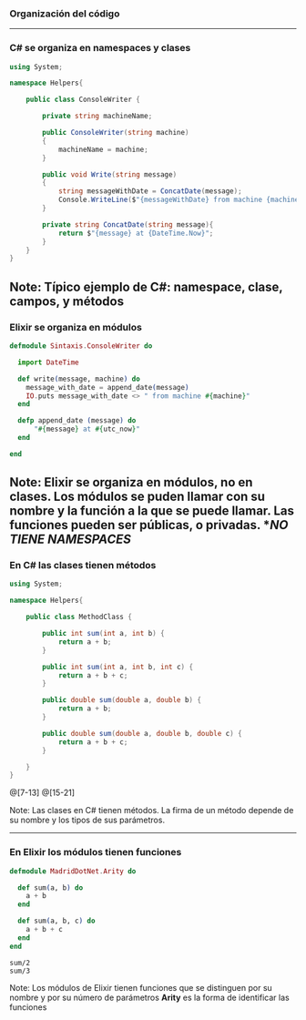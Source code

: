 ### Organización del código

---

### C# se organiza en namespaces y clases

```csharp
using System;

namespace Helpers{

    public class ConsoleWriter {

        private string machineName;

        public ConsoleWriter(string machine)
        {
            machineName = machine;
        }

        public void Write(string message)
        {
            string messageWithDate = ConcatDate(message);
            Console.WriteLine($"{messageWithDate} from machine {machineName}");
        }

        private string ConcatDate(string message){
            return $"{message} at {DateTime.Now}";
        }
    }
}
```

Note: 
Típico ejemplo de C#: namespace, clase, campos, y métodos
---
### Elixir se organiza en módulos

```elixir
defmodule Sintaxis.ConsoleWriter do

  import DateTime

  def write(message, machine) do
    message_with_date = append_date(message)
    IO.puts message_with_date <> " from machine #{machine}"
  end

  defp append_date (message) do
      "#{message} at #{utc_now}"
  end

end
```

Note:
Elixir se organiza en módulos, no en clases. Los módulos se puden llamar con su nombre
y la función a la que se puede llamar. Las funciones pueden ser públicas, o privadas. 
**NO TIENE NAMESPACES*
---

### En C# las clases tienen métodos

```csharp
using System;

namespace Helpers{

    public class MethodClass {

        public int sum(int a, int b) {
            return a + b;
        }

        public int sum(int a, int b, int c) {
            return a + b + c;
        }

        public double sum(double a, double b) {
            return a + b;
        }

        public double sum(double a, double b, double c) {
            return a + b + c;
        }

    }
}
```
@[7-13]
@[15-21]

Note:
Las clases en C# tienen métodos. La firma de un método depende de su nombre y los tipos de sus parámetros. 

---

### En Elixir los módulos tienen funciones

```elixir
defmodule MadridDotNet.Arity do

  def sum(a, b) do
    a + b
  end

  def sum(a, b, c) do
    a + b + c
  end
end
``` 

```
sum/2
sum/3
```
Note:
Los módulos de Elixir tienen funciones que se distinguen por su nombre y por su número de parámetros
**Arity** es la forma de identificar las funciones

